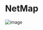 # NetMap
![image](https://github.com/Camyil-89/NetMap/assets/76705837/0d5d6d3c-087e-49d5-bbc4-541fa49f5518)
